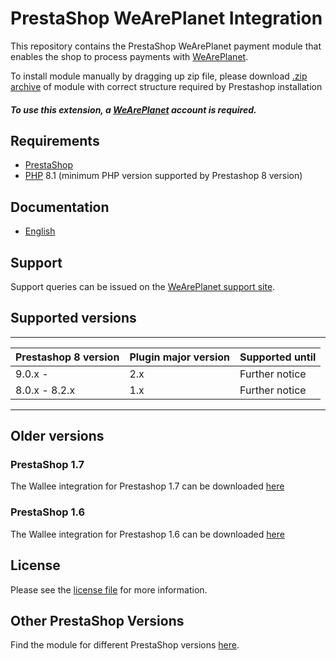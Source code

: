 # PrestaShop WeArePlanet Integration
This repository contains the PrestaShop WeArePlanet payment module that enables the shop to process payments with [WeArePlanet](https://www.weareplanet.com/).

To install module manually by dragging up zip file, please download [.zip archive](https://plugin-documentation.weareplanet.com/weareplanet/prestashop/2.0.0/weareplanet.zip) of module with correct structure required by Prestashop installation

##### To use this extension, a [WeArePlanet](https://www.weareplanet.com/contact/sales) account is required.

## Requirements

* [PrestaShop](https://www.prestashop.com/)
* [PHP](http://php.net/) 8.1 (minimum PHP version supported by Prestashop 8 version)

## Documentation

* [English](https://plugin-documentation.weareplanet.com/weareplanet/prestashop/2.0.0/docs/en/documentation.html)

## Support

Support queries can be issued on the [WeArePlanet support site](https://paymentshub.weareplanet.com/space/select?target=/support).

## Supported versions

____________________________________________________________________________
| Prestashop 8 version   | Plugin major version   | Supported until        |
|------------------------|------------------------|------------------------|
| 9.0.x -                | 2.x                    | Further notice         |
| 8.0.x - 8.2.x          | 1.x                    | Further notice         |
----------------------------------------------------------------------------

## Older versions

### PrestaShop 1.7
The Wallee integration for Prestashop 1.7 can be downloaded [here](https://github.com/wallee-payment/prestashop-1.7)

### PrestaShop 1.6
The Wallee integration for Prestashop 1.6 can be downloaded [here](https://github.com/wallee-payment/prestashop-1.6)

## License

Please see the [license file](https://github.com/weareplanet/prestashop/blob/2.0.0/LICENSE) for more information.

## Other PrestaShop Versions

Find the module for different PrestaShop versions [here](../../../prestashop).
